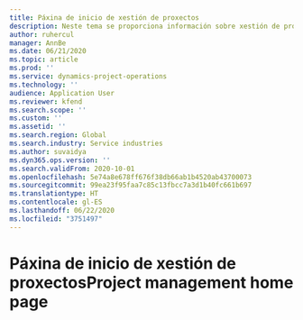 ```yaml
---
title: Páxina de inicio de xestión de proxectos
description: Neste tema se proporciona información sobre xestión de proxectos en Dynamics 365 Project Operations.
author: ruhercul
manager: AnnBe
ms.date: 06/21/2020
ms.topic: article
ms.prod: ''
ms.service: dynamics-project-operations
ms.technology: ''
audience: Application User
ms.reviewer: kfend
ms.search.scope: ''
ms.custom: ''
ms.assetid: ''
ms.search.region: Global
ms.search.industry: Service industries
ms.author: suvaidya
ms.dyn365.ops.version: ''
ms.search.validFrom: 2020-10-01
ms.openlocfilehash: 5e74a8e678ff676f38db66ab1b4520ab43700073
ms.sourcegitcommit: 99ea23f95faa7c85c13fbcc7a3d1b40fc661b697
ms.translationtype: HT
ms.contentlocale: gl-ES
ms.lasthandoff: 06/22/2020
ms.locfileid: "3751497"
---
```

# <a name="project-management-home-page"></a><span data-ttu-id="23087-103">Páxina de inicio de xestión de proxectos</span><span class="sxs-lookup"><span data-stu-id="23087-103">Project management home page</span></span>
